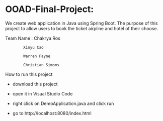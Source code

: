 # OOAD-Final-Project: 

We create web application in Java using Spring Boot. The purpose of this project to allow users to book the ticket airpline and hotel of their choose.

Team Name : Chakrya Ros

            Xinyu Cao

            Warren Payne

            Christian Simons

How to run this project

- download this project

- open it in Visual Studio Code

- right click on DemoApplication.java and click run

- go to http://localhost:8080/index.html 


